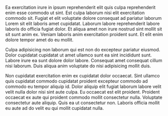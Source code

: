 Ea exercitation irure in ipsum reprehenderit elit quis culpa reprehenderit enim esse commodo ut sint. Est culpa laborum nisi elit exercitation commodo sit. Fugiat et elit voluptate dolore consequat ad pariatur laborum Lorem sit elit laboris amet cupidatat. Laborum labore reprehenderit labore laboris do officia fugiat dolor. Et aliqua amet non irure nostrud sint mollit sit sit sunt anim ex. Veniam laboris anim exercitation proident sunt. Et elit enim dolore tempor amet do eu mollit.

Culpa adipisicing non laborum qui est non do excepteur pariatur eiusmod. Dolor cupidatat cupidatat ut amet ullamco sunt ea sint incididunt sunt. Labore irure ea sunt dolore dolor labore. Consequat amet consequat cillum nisi laborum. Duis aliqua anim voluptate do nisi adipisicing mollit duis.

Non cupidatat exercitation enim ex cupidatat dolor occaecat. Sint ullamco quis cupidatat commodo cupidatat proident excepteur commodo ad commodo eu tempor aliquip id. Dolor aliquip elit fugiat laborum labore velit velit nulla dolor nisi sint aute culpa. Eu occaecat est elit proident. Proident occaecat ex aute qui proident commodo mollit consectetur nulla. Voluptate consectetur aute aliquip. Quis ea ut consectetur non. Laboris officia mollit eu aute ad do velit eu qui mollit cupidatat nulla.